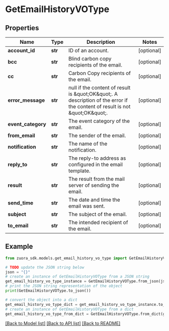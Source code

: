 # GetEmailHistoryVOType


## Properties

Name | Type | Description | Notes
------------ | ------------- | ------------- | -------------
**account_id** | **str** | ID of an account.  | [optional] 
**bcc** | **str** | Blind carbon copy recipients of the email.  | [optional] 
**cc** | **str** | Carbon Copy recipients of the email.  | [optional] 
**error_message** | **str** | null if the content of result is \&quot;OK\&quot;. A description of the error if the content of result is not \&quot;OK\&quot;.  | [optional] 
**event_category** | **str** | The event category of the email.  | [optional] 
**from_email** | **str** | The sender of the email.  | [optional] 
**notification** | **str** | The name of the notification.  | [optional] 
**reply_to** | **str** | The reply-to address as configured in the email template.  | [optional] 
**result** | **str** | The result from the mail server of sending the email.  | [optional] 
**send_time** | **str** | The date and time the email was sent.  | [optional] 
**subject** | **str** | The subject of the email.  | [optional] 
**to_email** | **str** | The intended recipient of the email.  | [optional] 

## Example

```python
from zuora_sdk.models.get_email_history_vo_type import GetEmailHistoryVOType

# TODO update the JSON string below
json = "{}"
# create an instance of GetEmailHistoryVOType from a JSON string
get_email_history_vo_type_instance = GetEmailHistoryVOType.from_json(json)
# print the JSON string representation of the object
print(GetEmailHistoryVOType.to_json())

# convert the object into a dict
get_email_history_vo_type_dict = get_email_history_vo_type_instance.to_dict()
# create an instance of GetEmailHistoryVOType from a dict
get_email_history_vo_type_from_dict = GetEmailHistoryVOType.from_dict(get_email_history_vo_type_dict)
```
[[Back to Model list]](../README.md#documentation-for-models) [[Back to API list]](../README.md#documentation-for-api-endpoints) [[Back to README]](../README.md)


